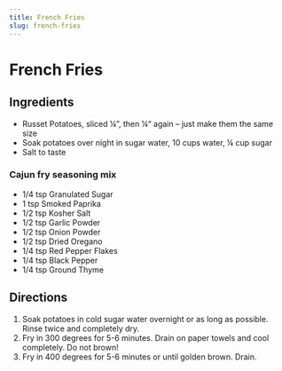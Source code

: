 ```yaml
---
title: French Fries
slug: french-fries
---
```


# French Fries

## Ingredients

- Russet Potatoes, sliced ¼”, then ¼“ again – just make them the same size
- Soak potatoes over night in sugar water, 10 cups water, ¼ cup sugar
- Salt to taste

### Cajun fry seasoning mix

 - 1/4 tsp Granulated Sugar
 - 1 tsp Smoked Paprika
 - 1/2 tsp Kosher Salt
 - 1/2 tsp Garlic Powder
 - 1/2 tsp Onion Powder
 - 1/2 tsp Dried Oregano
 - 1/4 tsp Red Pepper Flakes
 - 1/4 tsp Black Pepper
 - 1/4 tsp Ground Thyme

## Directions

1. Soak potatoes in cold sugar water overnight or as long as possible.  Rinse twice and completely dry.
2. Fry in 300 degrees for 5-6 minutes. Drain on paper towels and cool completely.  Do not brown!
3. Fry in 400 degrees for 5-6 minutes or until golden brown. Drain.
